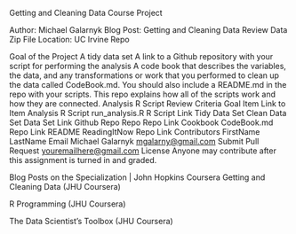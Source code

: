Getting and Cleaning Data Course Project

Author: Michael Galarnyk
Blog Post: Getting and Cleaning Data Review
Data Zip File Location: UC Irvine Repo

Goal of the Project
A tidy data set
A link to a Github repository with your script for performing the analysis
A code book that describes the variables, the data, and any transformations or work that you performed to clean up the data called CodeBook.md. You should also include a README.md in the repo with your scripts. This repo explains how all of the scripts work and how they are connected.
Analysis R Script
Review Criteria
Goal	Item	Link to Item
Analysis R Script	run_analysis.R	R Script Link
Tidy Data Set	Clean Data Set	Data Set Link
Github Repo	Repo	Repo Link
Cookbook	CodeBook.md	Repo Link
README	ReadingItNow	Repo Link
Contributors
FirstName	LastName	Email
Michael	Galarnyk	mgalarny@gmail.com
Submit	Pull Request	youremailhere@gmail.com
License
Anyone may contribute after this assignment is turned in and graded.

Blog Posts on the Specialization | John Hopkins Coursera
Getting and Cleaning Data (JHU Coursera)

R Programming (JHU Coursera)

The Data Scientist’s Toolbox (JHU Coursera)
